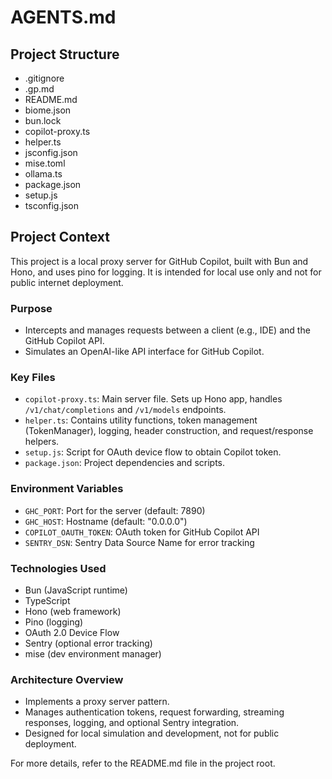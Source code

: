 # AGENTS.md

## Project Structure
- .gitignore
- .gp.md
- README.md
- biome.json
- bun.lock
- copilot-proxy.ts
- helper.ts
- jsconfig.json
- mise.toml
- ollama.ts
- package.json
- setup.js
- tsconfig.json

## Project Context
This project is a local proxy server for GitHub Copilot, built with Bun and Hono, and uses pino for logging. It is intended for local use only and not for public internet deployment.

### Purpose
- Intercepts and manages requests between a client (e.g., IDE) and the GitHub Copilot API.
- Simulates an OpenAI-like API interface for GitHub Copilot.

### Key Files
- `copilot-proxy.ts`: Main server file. Sets up Hono app, handles `/v1/chat/completions` and `/v1/models` endpoints.
- `helper.ts`: Contains utility functions, token management (TokenManager), logging, header construction, and request/response helpers.
- `setup.js`: Script for OAuth device flow to obtain Copilot token.
- `package.json`: Project dependencies and scripts.

### Environment Variables
- `GHC_PORT`: Port for the server (default: 7890)
- `GHC_HOST`: Hostname (default: "0.0.0.0")
- `COPILOT_OAUTH_TOKEN`: OAuth token for GitHub Copilot API
- `SENTRY_DSN`: Sentry Data Source Name for error tracking

### Technologies Used
- Bun (JavaScript runtime)
- TypeScript
- Hono (web framework)
- Pino (logging)
- OAuth 2.0 Device Flow
- Sentry (optional error tracking)
- mise (dev environment manager)

### Architecture Overview
- Implements a proxy server pattern.
- Manages authentication tokens, request forwarding, streaming responses, logging, and optional Sentry integration.
- Designed for local simulation and development, not for public deployment.

For more details, refer to the README.md file in the project root.
